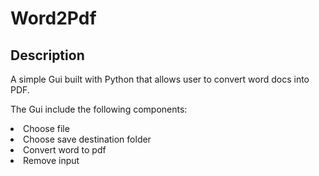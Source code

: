 # Word2Pdf

## Description
<p>
  A simple Gui built with Python that allows user to convert word docs into PDF.
</p>
<p>
  The Gui include the following components:
</p>
<li>Choose file</li>
<li>Choose save destination folder</li>
<li>Convert word to pdf</li>
<li>Remove input</li>
